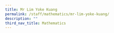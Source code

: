 ```yaml
---
title: Mr Lim Yoke Kuang
permalink: /staff/mathematics/mr-lim-yoke-kuang/
description: ""
third_nav_title: Mathematics
---
```

